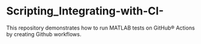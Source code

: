# Scripting_Integrating-with-CI-
This repository demonstrates how to run MATLAB tests on GitHub® Actions by creating Github workflows.
